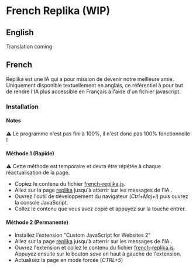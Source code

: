 # French Replika (WIP)

## English
Translation coming

## French 

Replika est une IA qui a pour mission de devenir notre meilleure  amie. Uniquement disponible textuellement en anglais, ce référentiel à pour but de rendre l'IA plus accessible en Français à l'aide d'un fichier javascript.

### Installation
#### Notes
⚠️ Le programme n'est pas fini à 100%, il n'est donc pas 100% fonctionnelle !

#### Méthode 1 (Rapide)
⚠️ Cette méthode est temporaire et devra être répétée à chaque réactualisation de la page.
- Copiez le contenu du fichier [french-replika.js](https://github.com/EnzoDeg40/french-replika/blob/master/french-replika.js).
- Allez sur la page [replika](https://my.replika.com) jusqu'à atterrir sur les messages de l'IA .
- Ouvrez l'outil de développement du navigateur (*Ctrl+Maj+i*) puis ouvrez la console JavaScript. 
- Collez le contenu que vous avez copié et appuyez sur la touche entrer.

#### Méthode 2 (Permanente)
- Installez l'extension "Custom JavaScript for Websites 2"
- Allez sur la page [replika](https://my.replika.com) jusqu'à atterrir sur les messages de l'IA .
- Ouvrez l'extension et collez le contenu du fichier [french-replika.js](https://github.com/EnzoDeg40/french-replika/blob/master/french-replika.js). Appuyez ensuite sur le bouton *save* en haut à gauche de l'extension.
- Actualisez la page en mode forcée (*CTRL+5*)